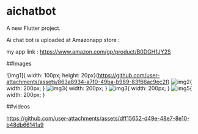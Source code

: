 # aichatbot

A new Flutter project.

Ai chat bot is uploaded at Amazonapp store :

  my app link : https://www.amazon.com/gp/product/B0DGH1JY2S


##Images


![img1]{ width: 100px; height: 20px}(https://github.com/user-attachments/assets/863a8934-a7f0-49ba-b989-83f66ac9ec2f)
![img2](https://github.com/user-attachments/assets/bd352b87-16dc-4d25-ad48-f6fedb80503e){ width: 200px; }
![img3](https://github.com/user-attachments/assets/ccd15e2a-c5e4-4852-8bef-f9e4f5aca325){ width: 200px; }
![img3](https://github.com/user-attachments/assets/78bdcbfd-894a-409e-bec4-6f7cb349d60f){ width: 200px; }
![img5](https://github.com/user-attachments/assets/7474b7be-c34d-439c-afcb-b05419dd7045){ width: 200px; }

##videos



https://github.com/user-attachments/assets/dff15652-d49e-48e7-8e10-b48db66141a9



